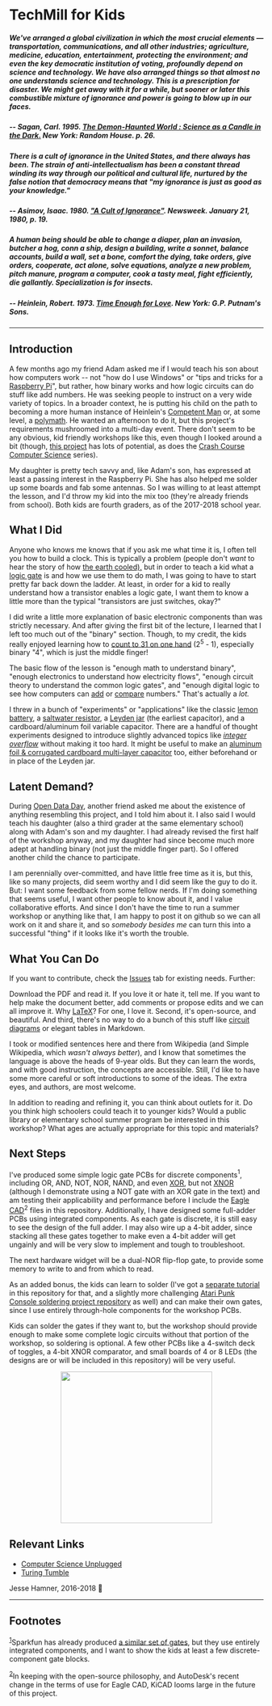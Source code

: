 # TechMill for Kids

##### _We've arranged a global civilization in which the most crucial elements — transportation, communications, and all other industries; agriculture, medicine, education, entertainment, protecting the environment; and even the key democratic institution of voting, profoundly depend on science and technology. We have also arranged things so that almost no one understands science and technology. This is a prescription for disaster. We might get away with it for a while, but sooner or later this combustible mixture of ignorance and power is going to blow up in our faces._
##### -- Sagan, Carl. 1995. [_The Demon-Haunted World : Science as a Candle in the Dark._](https://en.wikipedia.org/wiki/The_Demon-Haunted_World) New York: Random House. p. 26.

##### _There is a cult of ignorance in the United States, and there always has been. The strain of anti-intellectualism has been a constant thread winding its way through our political and cultural life, nurtured by the false notion that democracy means that "my ignorance is just as good as your knowledge."_

##### -- Asimov, Isaac. 1980.  ["A Cult of Ignorance"](http://aphelis.net/cult-ignorance-isaac-asimov-1980/). _Newsweek_. January 21, 1980, p. 19.


##### _A human being should be able to change a diaper, plan an invasion, butcher a hog, conn a ship, design a building, write a sonnet, balance accounts, build a wall, set a bone, comfort the dying, take orders, give orders, cooperate, act alone, solve equations, analyze a new problem, pitch manure, program a computer, cook a tasty meal, fight efficiently, die gallantly. Specialization is for insects._

##### -- Heinlein, Robert. 1973. [_Time Enough for Love_](https://en.wikipedia.org/wiki/Time_Enough_for_Love). New York: G.P. Putnam's Sons.
---

## Introduction
A few months ago my friend Adam asked me if I would teach his son about how computers work -- not "how do I use Windows" or "tips and tricks for a [Raspberry Pi](https://www.raspberrypi.org "Raspberry Pi home page")", but rather, how binary works and how logic circuits can do stuff like add numbers. He was seeking people to instruct on a very wide variety of topics. In a broader context, he is putting his child on the path to becoming a more human instance of Heinlein's [Competent Man](https://en.wikipedia.org/wiki/Competent_man "Heinlein's competent man description on Wikipedia") or, at some level, a [polymath](https://en.wikipedia.org/wiki/Polymath "Wikipedia's page describing polymaths"). He wanted an afternoon to do it, but this project's requirements mushroomed into a multi-day event. There don't seem to be any obvious, kid friendly workshops like this, even though I looked around a bit (though, [this project](https://www.raspberrypi.org/blog/digital-making-curriculum/) has lots of potential, as does the [Crash Course Computer Science](https://www.youtube.com/playlist?list=PLME-KWdxI8dcaHSzzRsNuOLXtM2Ep_C7a "Nerdfighters unite!") series). 

My daughter is pretty tech savvy and, like Adam's son, has expressed at least a passing interest in the Raspberry Pi. She has also helped me solder up some boards and fab some antennas. So I was willing to at least attempt the lesson, and I'd throw my kid into the mix too (they're already friends from school). Both kids are fourth graders, as of the 2017-2018 school year.

## What I Did
Anyone who knows me knows that if you ask me what time it is, I often tell you how to build a clock. This is typically a problem (people don't _want_ to hear the story of how [the earth cooled),](http://www.imdb.com/title/tt0083530/quotes#qt1422044) but in order to teach a kid what a [logic gate](https://en.wikipedia.org/wiki/Logic_gate "Wikipedia Logic Gate Page") is and how we use them to do math, I was going to have to start pretty far back down the ladder. At least, in order for a kid to really understand how a transistor enables a logic gate, I want them to know a little more than the typical "transistors are just switches, okay?"

I did write a little more explanation of basic electronic components than was strictly necessary. And after giving the first bit of the lecture, I learned that I left too much out of the "binary" section. Though, to my credit, the kids really enjoyed learning how to [count to 31 on one hand](https://en.wikipedia.org/wiki/Finger_binary "Wikipedia Finger Binary Page")  (2<sup>5</sup> - 1), especially binary "4", which is just the middle finger!

The basic flow of the lesson is "enough math to understand binary", "enough electronics to understand how electricity flows", "enough circuit theory to understand the common logic gates", and "enough digital logic to see how computers can [add](https://en.wikipedia.org/wiki/Adder_(electronics)) or [compare](https://en.wikipedia.org/wiki/XNOR_gate) numbers." That's actually a _lot._ 

I threw in a bunch of "experiments" or "applications" like the classic [lemon battery](https://en.wikipedia.org/wiki/Lemon_battery), a [saltwater resistor](https://en.wikipedia.org/wiki/Liquid_rheostat), a [Leyden jar](https://en.wikipedia.org/wiki/Leyden_jar) (the earliest capacitor), and a cardboard/aluminum foil variable capacitor. There are a handful of thought experiments designed to introduce slightly advanced topics like [_integer overflow_](https://en.wikipedia.org/wiki/Integer_overflow) without making it too hard. It might be useful to make an [aluminum foil & corrugated cardboard multi-layer capacitor](http://bizarrelabs.com/crystal.htm "Crystal Radio page on bizarrelabs.com") too, either beforehand or in place of the Leyden jar.

## Latent Demand?

During [Open Data Day](https://www.opendenton.com/open-data-day), another friend asked me about the existence of anything resembling this project, and I told him about it. I also said I would teach his daughter (also a third grader at the same elementary school) along with Adam's son and my daughter. I had already revised the first half of the workshop anyway, and my daughter had since become much more adept at handling binary (not just the middle finger part). So I offered another child the chance to participate.

I am perennially over-committed, and have little free time as it is, but this, like so many projects, did seem worthy and I did seem like the guy to do it. But: I want some feedback from some fellow nerds. If I'm doing something that seems useful, I want other people to know about it, and I value collaborative efforts. And since I don't have the time to run a summer workshop or anything like that, I am happy to post it on github so we can all work on it and share it, and so _somebody besides me_ can turn this into a successful "thing" if it looks like it's worth the trouble.

## What You Can Do

If you want to contribute, check the [Issues](../../issues) tab for existing needs. Further:

Download the PDF and read it. If you love it or hate it, tell me. If you want to help make the document better, add comments or propose edits and we can all improve it. Why [LaTeX](https://tug.org "TeX Users' Group home page")? For one, I love it. Second, it's open-source, and beautiful. And third, there's no way to do a bunch of this stuff like [circuit diagrams](https://en.wikipedia.org/wiki/CircuiTikZ "Wikipedia CircuiTikZ Page") or elegant tables in Markdown.

I took or modified sentences here and there from Wikipedia (and Simple Wikipedia, which _wasn't always better_), and I know that sometimes the language is above the heads of 9-year olds. But they can learn the words, and with good instruction, the concepts are accessible. Still, I'd like to have some more careful or soft introductions to some of the ideas. The extra eyes, and authors, are most welcome.

In addition to reading and refining it, you can think about outlets for it. Do you think high schoolers could teach it to younger kids? Would a public library or elementary school summer program be interested in this workshop? What ages are actually appropriate for this topic and materials? 

## Next Steps

I've produced some simple logic gate PCBs for discrete components<a name="myfootnote1"><sup>1</sup></a>, including OR, AND, NOT, NOR, NAND, and even [XOR](https://en.wikipedia.org/wiki/XOR_gate "Wikipedia page about XOR gates"), but not [XNOR](https://en.wikipedia.org/wiki/XNOR_gate "Wikipedia page about XNOR gates") (although I demonstrate using a NOT gate with an XOR gate in the text) and am testing their applicability and performance before I include the [Eagle CAD](http://www.autodesk.com/products/eagle/overview)<a name="myfootnote2"><sup>2</sup></a> files in this repository. Additionally, I have designed some full-adder PCBs using integrated components. As each gate is discrete, it is still easy to see the design of the full adder. I may also wire up a 4-bit adder, since stacking all these gates together to make even a 4-bit adder will get ungainly and will be very slow to implement and tough to troubleshoot. 

The next hardware widget will be a dual-NOR flip-flop gate, to provide some memory to write to and from which to read.

As an added bonus, the kids can learn to solder (I've got a [separate tutorial](https://github.com/jessehamner/TechMillForKids/tree/master/soldering) in this repository for that, and a slightly more challenging [Atari Punk Console soldering project repository](https://github.com/jessehamner/AtariPunkConsole) as well) and can make their own gates, since I use entirely through-hole components for the workshop PCBs. 

Kids can solder the gates if they want to, but the workshop should provide enough to make some complete logic circuits without that portion of the workshop, so soldering is optional. A few other PCBs like a 4-switch deck of toggles, a 4-bit XNOR comparator, and small boards of 4 or 8 LEDs (the designs are or will be included in this repository) will be very useful.

<p align="center">
<img src="https://github.com/jessehamner/TechMillForKids/blob/master/images/4toggleboarddesign.png" width="300">
</p>

## Relevant Links

* [Computer Science Unplugged](https://csunplugged.org/en/)
* [Turing Tumble](https://www.turingtumble.com/)

Jesse Hamner, 2016-2018 :rocket:

---

## Footnotes

<sup>[1](#myfootnote1)</sup>Sparkfun has already produced [a similar set of gates](https://www.sparkfun.com/products/11006), but they use entirely integrated components, and I want to show the kids at least a few discrete-component gate blocks.
 
<sup>[2](#myfootnote2)</sup>In keeping with the open-source philosophy, and AutoDesk's recent change in the terms of use for Eagle CAD, KiCAD looms large in the future of this project.
